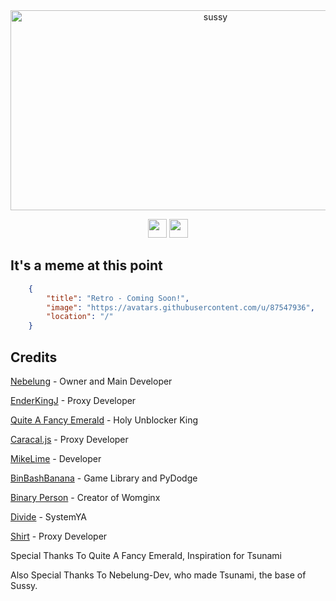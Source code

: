 <div align="center">
<img src="https://socialify.git.ci/IDontCodee/sussy/image?description=1&language=1&logo=https%3A%2F%2Fraw.githubusercontent.com%2FIDontCodee%2Fsussy%2Fmain%2Fe%2Fpublic%2Fimg%2Flogo.svg&name=1&owner=1&pattern=Solid&theme=Light" alt="sussy" width="640" height="320" />
</div>

<p align="center">
<a href="https://heroku.com/deploy?template=https://github.com/IDontCodee/sussy"><img height="30px" src="https://raw.githubusercontent.com/IDontCodee/sussy/main/e/deploy/heroku.svg"><img></a>
<a href="https://railway.app/new/template?template=https://github.com/IDontCodee/sussy"><img height="30px" src="https://img.shields.io/badge/Railway-%234f0599.svg?style=for-the-badge&logo=railway&logoColor=white"><img></a>
</p>


## It's a meme at this point

```json
    {
        "title": "Retro - Coming Soon!",
        "image": "https://avatars.githubusercontent.com/u/87547936",
        "location": "/"
    }
```

## Credits

[Nebelung](https://github.com/Nebelung-Dev) - Owner and Main Developer

[EnderKingJ](https://github.com/EnderKingJ) - Proxy Developer

[Quite A Fancy Emerald](https://github.com/QuiteAFancyEmerald) - Holy Unblocker King

[Caracal.js](https://github.com/caracal-js) - Proxy Developer

[MikeLime](https://github.com/MikeLime-dev) - Developer

[BinBashBanana](https://github.com/BinBashBanana) - Game Library and PyDodge 

[Binary Person](https://github.com/binary-person) - Creator of Womginx

[Divide](https://github.com/vibedivide) - SystemYA

[Shirt](https://github.com/shirt-dev) - Proxy Developer

Special Thanks To Quite A Fancy Emerald, Inspiration for Tsunami

Also Special Thanks To Nebelung-Dev, who made Tsunami, the base of Sussy.
